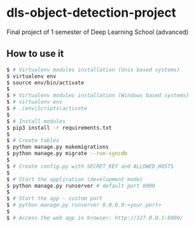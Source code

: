 # dls-object-detection-project
Final project of 1 semester of Deep Learning School (advanced)


## How to use it

```bash
$ # Virtualenv modules installation (Unix based systems)
$ virtualenv env
$ source env/bin/activate
$
$ # Virtualenv modules installation (Windows based systems)
$ # virtualenv env
$ # .\env\Scripts\activate
$
$ # Install modules
$ pip3 install -r requirements.txt
$
$ # Create tables
$ python manage.py makemigrations
$ python manage.py migrate --run-syncdb
$
$ # Create config.py with SECRET_KEY and ALLOWED_HOSTS
$
$ # Start the application (development mode)
$ python manage.py runserver # default port 8000
$
$ # Start the app - custom port
$ # python manage.py runserver 0.0.0.0:<your_port>
$
$ # Access the web app in browser: http://127.0.0.1:8000/
